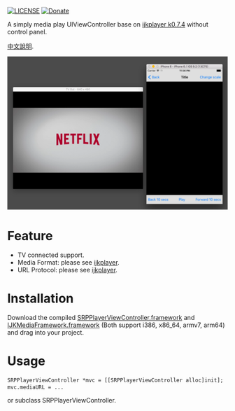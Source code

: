 [![LICENSE](https://img.shields.io/badge/License-MIT-green.svg?style=flat-square)](LICENSE)
[![Donate](https://img.shields.io/badge/Donate-PayPal-yellow.svg?style=flat-square)](https://www.paypal.com/cgi-bin/webscr?cmd=_s-xclick&hosted_button_id=LC58N7VZUST5N)


A simply media play UIViewController base on [ijkplayer k0.7.4][1] without control panel.

[中文說明][3].

![](README/1.png)


# Feature
- TV connected support.
- Media Format: please see [ijkplayer][4].
- URL Protocol: please see [ijkplayer][4].


# Installation
Download the compiled [SRPPlayerViewController.framework][5] and [IJKMediaFramework.framework][6] (Both support i386, x86_64, armv7, arm64) and drag into your project.


# Usage
```objC
SRPPlayerViewController *mvc = [[SRPPlayerViewController alloc]init];
mvc.mediaURL = ...
```

or subclass SRPPlayerViewController.






[1]: https://github.com/Bilibili/ijkplayer/releases/tag/k0.7.4 "k0.7.4"
[3]: README_TW.md
[4]: https://github.com/Bilibili/ijkplayer "ijkplayer"
[5]: https://github.com/shinrenpan/SRPPlayerViewController/releases/download/1.0.4/SRPPlayerViewController.framework.zip "Release"
[6]: https://www.dropbox.com/s/wqmc9zzyzrvel0s/IJKMediaFramework.framewor_k0.7.4.zip?dl=0 "IJKMediaFramework"
